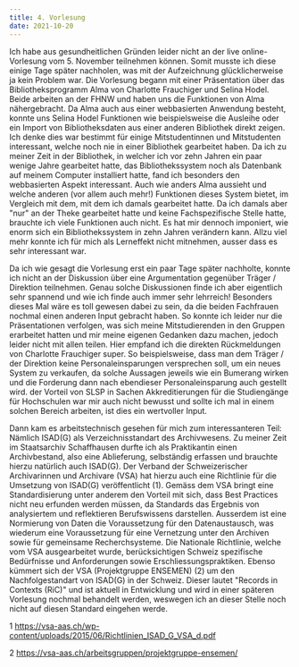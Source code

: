 ```yaml
---
title: 4. Vorlesung
date: 2021-10-20
---
```


Ich habe aus gesundheitlichen Gründen leider nicht an der live online-Vorlesung vom 5. November teilnehmen können. Somit musste ich diese einige Tage später nachholen, was mit der Aufzeichnung glücklicherweise ja kein Problem war. 
Die Vorlesung begann mit einer Präsentation über das Bibliotheksprogramm Alma von Charlotte Frauchiger und Selina Hodel. Beide arbeiten an der FHNW und haben uns die Funktionen von Alma nähergebracht. Da Alma auch aus einer webbasierten Anwendung besteht, konnte uns Selina Hodel Funktionen wie beispielsweise die Ausleihe oder ein Import von Bibliotheksdaten aus einer anderen Bibliothek direkt zeigen. Ich denke dies war bestimmt für einige Mitstudentinnen und Mitstudenten interessant, welche noch nie in einer Bibliothek gearbeitet haben. Da ich zu meiner Zeit in der Bibliothek, in welcher ich vor zehn Jahren ein paar wenige Jahre gearbeitet hatte, das Bibliothekssystem noch als Datenbank auf meinem Computer installiert hatte, fand ich besonders den webbasierten Aspekt interessant. Auch wie anders Alma aussieht und welche anderen (vor allem auch mehr!) Funktionen dieses System bietet, im Vergleich mit dem, mit dem ich damals gearbeitet hatte. 
Da ich damals aber "nur" an der Theke gearbeitet hatte und keine Fachspezifische Stelle hatte, brauchte ich viele Funktionen auch nicht. Es hat mir dennoch imponiert, wie enorm sich ein Bibliothekssystem in zehn Jahren verändern kann. 
Allzu viel mehr konnte ich für mich als Lerneffekt nicht mitnehmen, ausser dass es sehr interessant war.  

Da ich wie gesagt die Vorlesung erst ein paar Tage später nachholte, konnte ich nicht an der Diskussion über eine Argumentation gegenüber Träger / Direktion teilnehmen. Genau solche Diskussionen finde ich aber eigentlich sehr spannend und wie ich finde auch immer sehr lehrreich! Besonders dieses Mal wäre es toll gewesen dabei zu sein, da die beiden Fachfrauen nochmal einen anderen Input gebracht haben. So konnte ich leider nur die Präsentationen verfolgen, was sich meine Mitstudierenden in den Gruppen erarbeitet hatten und mir meine eigenen Gedanken dazu machen, jedoch leider nicht mit allen teilen. Hier empfand ich die direkten Rückmeldungen von Charlotte Frauchiger super. So beispielsweise, dass man dem Träger / der Direktion keine Personaleinsparungen versprechen soll, um ein neues System zu verkaufen, da solche Aussagen jeweils wie ein Bumerang wirken und die Forderung dann nach ebendieser Personaleinsparung auch gestellt wird. der Vorteil von SLSP in Sachen Akkreditierungen für die Studiengänge für Hochschulen war mir auch nicht bewusst und sollte ich mal in einem solchen Bereich arbeiten, ist dies ein wertvoller Input. 

Dann kam es arbeitstechnisch gesehen für mich zum interessanteren Teil: Nämlich ISAD(G) als Verzeichnisstandart des Archivwesens. Zu meiner Zeit im Staatsarchiv Schaffhausen durfte ich als Praktikantin einen Archivbestand, also eine Ablieferung, selbständig erfassen und brauchte hierzu natürlich auch ISAD(G). Der Verband der Schweizerischer Archivarinnen und Archivare (VSA) hat hierzu auch eine Richtlinie für die Umsetzung von ISAD(G) veröffentlicht (1). Gemäss dem VSA bringt eine Standardisierung unter anderem den Vorteil mit sich, dass Best Practices nicht neu erfunden werden müssen, da Standards das Ergebnis von analysiertem und reflektieren Berufswissens darstellen. Ausserdem ist eine Normierung von Daten die Voraussetzung für den Datenaustausch, was wiederum eine Voraussetzung für eine Vernetzung unter den Archiven sowie für gemeinsame Recherchsysteme. Die Nationale Richtlinie, welche vom VSA ausgearbeitet wurde, berücksichtigen Schweiz spezifische Bedürfnisse und Anforderungen sowie Erschliessungspraktiken. Ebenso kümmert sich der VSA (Projektgruppe ENSEMEN) (2) um den Nachfolgestandart von ISAD(G) in der Schweiz. Dieser lautet "Records in Contexts (RiC)" und ist aktuell in Entwicklung und wird in einer späteren Vorlesung nochmal behandelt werden, weswegen ich an dieser Stelle noch nicht auf diesen Standard eingehen werde. 



1 https://vsa-aas.ch/wp-content/uploads/2015/06/Richtlinien_ISAD_G_VSA_d.pdf

2 https://vsa-aas.ch/arbeitsgruppen/projektgruppe-ensemen/ 

